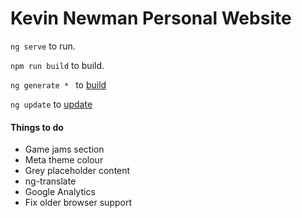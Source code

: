 # Kevin Newman Personal Website

`ng serve` to run.

`npm run build` to build.

`ng generate * `  to [build](https://github.com/angular/angular-cli/wiki/generate)

`ng update` to [update](https://github.com/angular/angular-cli/wiki/update)

#### Things to do
* Game jams section
* Meta theme colour
* Grey placeholder content
* ng-translate
* Google Analytics
* Fix older browser support